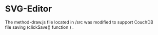 # SVG-Editor

The method-draw.js file located in /src was modified to support CouchDB file saving (clickSave() function ) .
